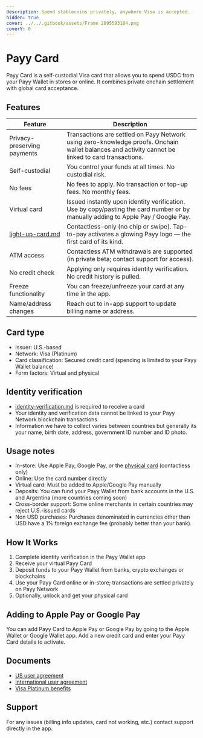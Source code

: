 ```yaml
---
description: Spend stablecoins privately, anywhere Visa is accepted.
hidden: true
cover: ../../.gitbook/assets/Frame 2095593184.png
coverY: 0
---
```


# Payy Card

Payy Card is a self-custodial Visa card that allows you to spend USDC from your Payy Wallet in stores or online. It combines private onchain settlement with global card acceptance.

## Features

| Feature                                        | Description                                                                                                                                       |
| ---------------------------------------------- | ------------------------------------------------------------------------------------------------------------------------------------------------- |
| Privacy-preserving payments                    | Transactions are settled on Payy Network using zero-knowledge proofs. Onchain wallet balances and activity cannot be linked to card transactions. |
| Self-custodial                                 | You control your funds at all times. No custodial risk.                                                                                           |
| No fees                                        | No fees to apply. No transaction or top-up fees. No monthly fees.                                                                                 |
| Virtual card                                   | Issued instantly upon identity verification. Use by copy/pasting the card number or by manually adding to Apple Pay / Google Pay.                 |
| [light-up-card.md](light-up-card.md "mention") | Contactless-only (no chip or swipe). Tap-to-pay activates a glowing Payy logo — the first card of its kind.                                       |
| ATM access                                     | Contactless ATM withdrawals are supported (in private beta; contact support for access).                                                          |
| No credit check                                | Applying only requires identity verification. No credit history is pulled.                                                                        |
| Freeze functionality                           | You can freeze/unfreeze your card at any time in the app.                                                                                         |
| Name/address changes                           | Reach out to in-app support to update billing name or address.                                                                                    |

## Card type

* Issuer: U.S.-based
* Network: Visa (Platinum)
* Card classification: Secured credit card (spending is limited to your Payy Wallet balance)
* Form factors: Virtual and physical

## Identity verification

* [identity-verification.md](../../core-concepts/identity-verification.md "mention") is required to receive a card
* Your identity and verification data cannot be linked to your Payy Network blockchain transactions
* Information we have to collect varies between countries but generally its your name, birth date, address, government ID number and ID photo.

## Usage notes

* In-store: Use Apple Pay, Google Pay, or the [physical card](light-up-card.md) (contactless only)
* Online: Use the card number directly
* Virtual card: Must be added to Apple/Google Pay manually
* Deposits: You can fund your Payy Wallet from bank accounts in the U.S. and Argentina (more countries coming soon)
* Cross-border support: Some online merchants in certain countries may reject U.S.-issued cards
* Non USD purchases: Purchases denominated in currencies other than USD have a 1% foreign exchange fee (probably better than your bank).

## How It Works

1. Complete identity verification in the Payy Wallet app
2. Receive your virtual Payy Card
3. Deposit funds to your Payy Wallet from banks, crypto exchanges or blockchains
4. Use your Payy Card online or in-store; transactions are settled privately on Payy Network
5. Optionally, unlock and get your physical card

## Adding to Apple Pay or Google Pay

You can add Payy Card to Apple Pay or Google Pay by going to the Apple Wallet or Google Wallet app. Add a new credit card and enter your Payy Card details to activate.

## Documents

* [US user agreement](https://docs.google.com/document/d/1wGKJZUYcFzkZCIz5hzeiHxqOo8aRQmouEgW3MW3hkI8/edit?tab=t.0)
* [International user agreement](https://docs.google.com/document/d/1hSOkUopLXIUrL5q4uVhQy7jJbCvvpIYanEIs0epQinE/edit?tab=t.0)
* [Visa Platinum benefits](https://drive.google.com/file/d/1kyHWoeas2mv7kZ319zcKcat6Anxnv5mk/view?usp=sharing)

## Support

For any issues (billing info updates, card not working, etc.) contact support directly in the app.
